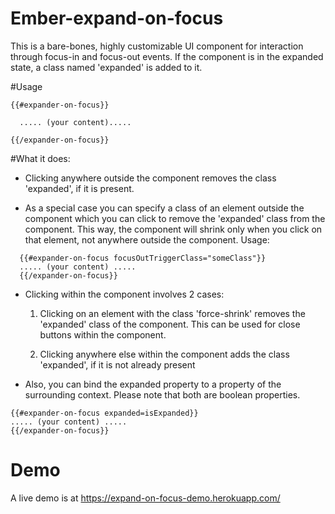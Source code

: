 # Ember-expand-on-focus

This is a bare-bones, highly customizable UI component for interaction through focus-in and focus-out events. If the component is in the expanded state, a class named 'expanded' is added to it.

#Usage
```
{{#expander-on-focus}}

  ..... (your content).....

{{/expander-on-focus}}
```

#What it does:
* Clicking anywhere outside the component removes the class 'expanded', if it is present.

* As a special case you can specify a class of an element outside the component which you can click to remove the 'expanded' class from the component. This way, the component will shrink only when you click on that element, not anywhere outside the component. Usage:
```
  {{#expander-on-focus focusOutTriggerClass="someClass"}}
  ..... (your content) .....
  {{/expander-on-focus}}
```

* Clicking within the component involves 2 cases:

  1. Clicking on an element with the class 'force-shrink' removes the 'expanded' class of the component. This can be used for close buttons within the component.

  2. Clicking anywhere else within the component adds the class 'expanded', if it is not already present


* Also, you can bind the expanded property to a property of the surrounding context. Please note that both are boolean properties.
```
{{#expander-on-focus expanded=isExpanded}}
..... (your content) .....
{{/expander-on-focus}}
```

# Demo
A live demo is at https://expand-on-focus-demo.herokuapp.com/
